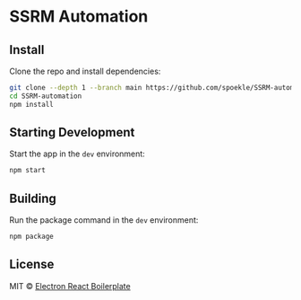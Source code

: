 # SSRM Automation

## Install

Clone the repo and install dependencies:

```bash
git clone --depth 1 --branch main https://github.com/spoekle/SSRM-automation.git
cd SSRM-automation
npm install
```

## Starting Development

Start the app in the `dev` environment:

```bash
npm start
```

## Building

Run the package command in the `dev` environment:

```bash
npm package
```


## License

MIT © [Electron React Boilerplate](https://github.com/electron-react-boilerplate)
